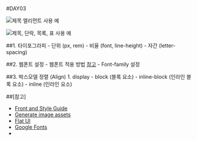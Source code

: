 #DAY03

![제목 엘리먼트 사용 예](https://media.24ways.org/2011/debenham/annotation-clearleft-pattern-portfolio.jpg)

![제목, 단락, 목록, 표 사용 예](https://raw.githubusercontent.com/yamoo9/PSD2HTML-CSS/master/Resources/assets-github/Style-Guide.png)

##1. 타이포그라피
	- 단위 (px, rem)
	- 비율 (font, line-height)
	- 자간 (letter-spacing)

##2. 웹폰트 설정
	- 웹폰트 적용 방법 [참고](http://daumui.tistory.com/45)
	- Font-family 설정

##3. 박스모델 정렬 (Align)
	1. display
		- block (블록 요소)
		- inline-block (인라인 블록 요소)
		- inline (인라인 요소)

##[참고]
- [Front and Style Guide](https://24ways.org/2011/front-end-style-guides)
- [Generate image assets](https://helpx.adobe.com/photoshop/using/generate-assets-layers.html)
- [Flat UI](http://designmodo.github.io/Flat-UI/)
- [Google Fonts](https://fonts.google.com/)
-